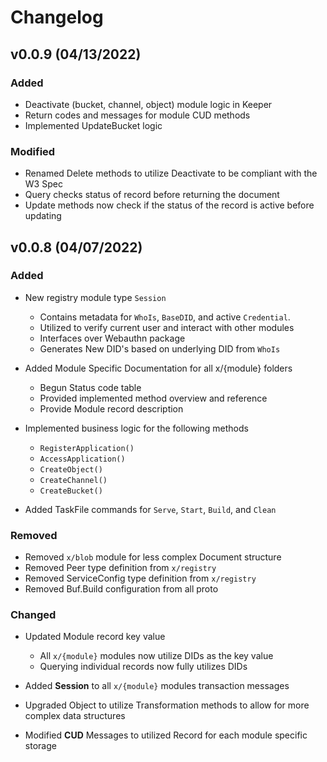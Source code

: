 # Changelog

## v0.0.9 (04/13/2022)

### Added

- Deactivate (bucket, channel, object) module logic in Keeper
- Return codes and messages for module CUD methods
- Implemented UpdateBucket logic

### Modified

- Renamed Delete methods to utilize Deactivate to be compliant with the W3 Spec
- Query checks status of record before returning the document
- Update methods now check if the status of the record is active before updating

## v0.0.8 (04/07/2022)

### Added

- New registry module type `Session`

  - Contains metadata for `WhoIs`, `BaseDID`, and active `Credential`.
  - Utilized to verify current user and interact with other modules
  - Interfaces over Webauthn package
  - Generates New DID's based on underlying DID from `WhoIs`

- Added Module Specific Documentation for all x/{module} folders

  - Begun Status code table
  - Provided implemented method overview and reference
  - Provide Module record description

- Implemented business logic for the following methods

  - `RegisterApplication()`
  - `AccessApplication()`
  - `CreateObject()`
  - `CreateChannel()`
  - `CreateBucket()`

- Added TaskFile commands for `Serve`, `Start`, `Build`, and `Clean`

### Removed

- Removed `x/blob` module for less complex Document structure
- Removed Peer type definition from `x/registry`
- Removed ServiceConfig type definition from `x/registry`
- Removed Buf.Build configuration from all proto

### Changed

- Updated Module record key value

  - All `x/{module}` modules now utilize DIDs as the key value
  - Querying individual records now fully utilizes DIDs

- Added **Session** to all `x/{module}` modules transaction messages
- Upgraded Object to utilize Transformation methods to allow for more complex data structures
- Modified **CUD** Messages to utilized Record for each module specific storage

